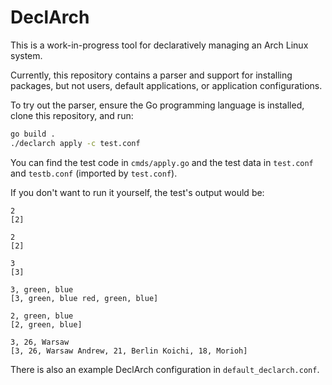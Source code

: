 # DeclArch

This is a work-in-progress tool for declaratively managing an Arch Linux system.

Currently, this repository contains a parser and support for installing packages, but not users, default applications, or application configurations.

To try out the parser, ensure the Go programming language is installed, clone this repository, and run:

```sh
go build .
./declarch apply -c test.conf
```

You can find the test code in `cmds/apply.go` and the test data in `test.conf` and `testb.conf` (imported by `test.conf`).

If you don't want to run it yourself, the test's output would be:
```
2
[2]

2
[2]

3
[3]

3, green, blue
[3, green, blue red, green, blue]

2, green, blue
[2, green, blue]

3, 26, Warsaw
[3, 26, Warsaw Andrew, 21, Berlin Koichi, 18, Morioh]
```

There is also an example DeclArch configuration in `default_declarch.conf`.
